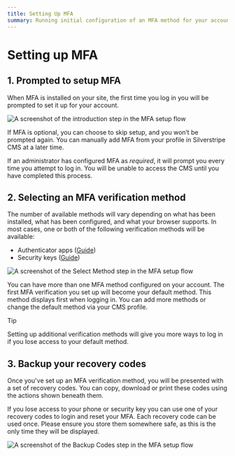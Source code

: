 ```yaml
---
title: Setting Up MFA
summary: Running initial configuration of an MFA method for your account
---
```


# Setting up MFA

## 1. Prompted to setup MFA

When MFA is installed on your site, the first time you log in you will be
prompted to set it up for your account.

![A screenshot of the introduction step in the MFA setup flow](../_images/01-01-1-mfa-setup-intro.png)

If MFA is optional, you can choose to skip setup, and you won’t be prompted
again. You can manually add MFA from your profile in Silverstripe CMS at a later time.

If an administrator has configured MFA as *required*, it will prompt you every
time you attempt to log in. You will be unable to access the CMS until you have
completed this process.

## 2. Selecting an MFA verification method

The number of available methods will vary depending on what has been installed,
what has been configured, and what your browser supports. In most cases, one or
both of the following verification methods will be available:

- Authenticator apps ([Guide](using_authenticator_apps))
- Security keys ([Guide](using_security_keys))

![A screenshot of the Select Method step in the MFA setup flow](../_images/01-01-2-mfa-select-method.png)

You can have more than one MFA method configured on your account. The first MFA
verification you set up will become your default method. This method displays
first when logging in. You can add more methods or change the default method via
your CMS profile.

> [!TIP]
> Setting up additional verification methods will give you more ways to log in if
> you lose access to your default method.

## 3. Backup your recovery codes

Once you've set up an MFA verification method, you will be presented with a set
of recovery codes. You can copy, download or print these codes using the actions
shown beneath them.

If you lose access to your phone or security key you can use one of your
recovery codes to login and reset your MFA. Each recovery code can be used once.
Please ensure you store them somewhere safe, as this is the only time they will
be displayed.

![A screenshot of the Backup Codes step in the MFA setup flow](../_images/01-01-3-mfa-backup-codes.png)
